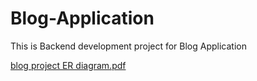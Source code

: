 # Blog-Application
This is Backend  development project for Blog Application

[blog project ER diagram.pdf](https://github.com/Udit-Narayan-Ray/Blog-Application/files/13247705/blog.project.ER.diagram.pdf)
